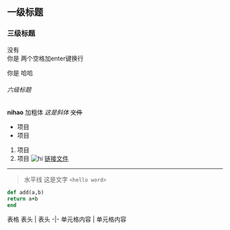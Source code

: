 ## 一级标题
### 三级标题
没有  
你是
两个空格加enter键换行


你是
哈哈
###### 六级标题
**nihao** 加粗体
*这是斜体*
~~文件~~
* 项目
* 项目
1. 项目
2. 项目
![hi](http://img2.imgtn.bdimg.com/it/u=3206563297,3073686125&fm=11&gp=0.jpg)
[链接文件](http://img0.imgtn.bdimg.com/it/u=2907023246,4243830446&fm=26&gp=0.jpg)


*** 
>水平线 
这是文字
`<hello word>`
```ruby
def add(a,b)
return a+b
end
```
表格
表头 | 表头
-|-
单元格内容 | 单元格内容
